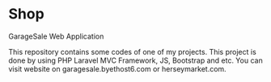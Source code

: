 # Shop
GarageSale Web Application

This repository contains some codes of one of my projects. This project is done by using PHP Laravel MVC Framework, JS, Bootstrap and etc. You can visit website on garagesale.byethost6.com or herseymarket.com.

